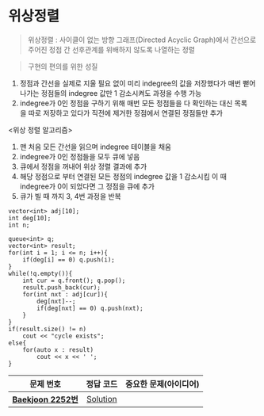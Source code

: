 # 위상정렬 

> 위상정렬 : 사이클이 없는 방향 그래프(Directed Acyclic Graph)에서 간선으로 주어진 정점 간 선후관계를
위배하지 않도록 나열하는 정렬   

> 구현의 편의를 위한 성질   
1. 정점과 간선을 실제로 지울 필요 없이 미리 indegree의 값을 저장했다가 매번
뻗어나가는 정점들의 indegree 값만 1 감소시켜도 과정을 수행 가능   
2. indegree가 0인 정점을 구하기 위해 매번 모든 정점들을 다 확인하는 대신 목록   
을 따로 저장하고 있다가 직전에 제거한 정점에서 연결된 정점들만 추가   

<위상 정렬 알고리즘>   
1. 맨 처음 모든 간선을 읽으며 indegree 테이블을 채움   
2. indegree가 0인 정점들을 모두 큐에 넣음   
3. 큐에서 정점을 꺼내어 위상 정렬 결과에 추가   
4. 해당 정점으로 부터 연결된 모든 정점의 indegree 값을 1 감소시킴 이 때   
indegree가 0이 되었다면 그 정점을 큐에 추가   
5. 큐가 빌 때 까지 3, 4번 과정을 반복

```
vector<int> adj[10];
int deg[10];
int n;

queue<int> q;
vector<int> result;
for(int i = 1; i <= n; i++){
	if(deg[i] == 0) q.push(i);
}
while(!q.empty()){
	int cur = q.front(); q.pop();
	result.push_back(cur);
	for(int nxt : adj[cur]){
		deg[nxt]--;
		if(deg[nxt] == 0) q.push(nxt);
	}
}
if(result.size() != n)
	cout << "cycle exists";
else{
	for(auto x : result)
		cout << x << ' ';
}
```

| 문제 번호 | 정답 코드 |  중요한 문제(아이디어) |    
| :--: | :--: |:--: |   
| __[Baekjoon 2252번](https://www.acmicpc.net/problem/2252)__| [Solution](https://github.com/jhmin-kk99/Algorithm-Study/blob/main/TopologySort/2252.cpp)| |
